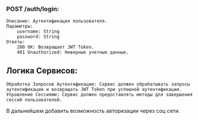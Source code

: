 ### POST /auth/login:

    Описание: Аутентификация пользователя.
    Параметры:
        username: String
        password: String
    Ответы:
        200 OK: Возвращает JWT Token.
        401 Unauthorized: Неверные учетные данные.


##  Логика Сервисов:
    Обработка Запросов Аутентификации: Сервис должен обрабатывать запросы аутентификации и возвращать JWT Token при успешной аутентификации.
    Управление Сессиями: Сервис должен предоставлять методы для завершения сессий пользователей.

В дальнейшем добавить возможность авторизации через соц сети. 